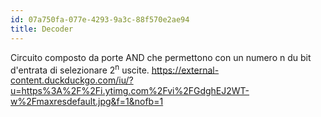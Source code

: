 ```yaml
---
id: 07a750fa-077e-4293-9a3c-88f570e2ae94
title: Decoder
---
```


Circuito composto da porte AND che permettono con un numero n du bit d'entrata di selezionare 2<sup>n</sup> uscite. <https://external-content.duckduckgo.com/iu/?u=https%3A%2F%2Fi.ytimg.com%2Fvi%2FGdghEJ2WT-w%2Fmaxresdefault.jpg&f=1&nofb=1>
